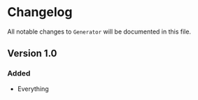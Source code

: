 # Changelog

All notable changes to `Generator` will be documented in this file.

## Version 1.0

### Added
- Everything

